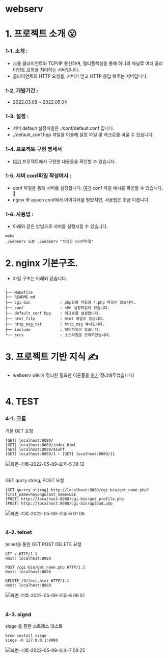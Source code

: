 # webserv
# 1. 프로젝트 소개 😮
### 1-1. 소개 :
* 크롬 클라이언트와 TCP/IP 통신하며, 멀티플렉싱을 통해 하나의 채널로 여러 클라이언트 요청을 처리하는 서버입니다. 
* 클라이언트의 HTTP 요청을, 서버가 받고 HTTP 응답 해주는 서버입니다.
 
### 1-2. 개발기간 :
* 2022.03.08 ~ 2022.05.04

### 1-3. 설정 :
* 서버 default 설정파일은 ./conf/default.conf 입니다.
* ./default_conf.hpp 파일을 이용해 설정 파일 및 메크로를 바꿀 수 있습니다. 

### 1-4. 프로젝트 구현 명세서
* [여기](https://github.com/hey-chocopie/tmp.git) 프로젝트에서 구현한 내용들을 확인할 수 있습니다. 


### 1-5. 서버 conf파일 작성예시 :
* conf 파일을 통해 서버를 설정합니다.  [여기](https://github.com/Webserv-V1/Webserv/wiki/config-file-%EC%9E%91%EC%84%B1-%EB%B0%8F-%EC%9D%B4%ED%95%B4.) conf 파일 예시를 확인할 수 있습니다.🥸
* nginx 와 apach conf에서 아이디어를 받았지만, 사용법은 조금 다릅니다.

### 1-6. 사용법 : 
* 아래와 같은 방법으로 서버를 실행시킬 수 있습니다. 

```
make
./webserv 또는 ./webserv "작성한 conf파일"
```

# 2. nginx 기본구조.
* 파일 구조는 아래와 같습니다. 

```
.
├── Makefile
├── README.md 
├── cgi-bin				: php실행 파일과 *.php 파일이 있습니다.
├── conf				: 서버 설정파일이 있습니다.
├── default_conf.hpp	: 메크로를 설정합니다.
├── html_file			: html 파일이 있습니다.
├── http_msg_txt		: http_msg 예시입니다.
├── include				: 헤더파일이 있습니다.
└── srcs				: 소스파일을 모아두었습니다.
```

# 3. 프로젝트 기반 지식 ✍️
* webserv wiki에 정리한 필요한 이론들을 [여기](https://github.com/Webserv-V1/Webserv/wiki) 정리해두었습니다!
<br/><br/>

# 4. TEST
### 4-1. 크롬
기본 GET 요청

```
[GET] localhost:8080/  
[GET] localhost:8080/index.html  
[GET] localhost:8080/asuhf 
[GET] localhost:8080/1 ~ [GET] localhost:8080/11
```
![화면-기록-2022-05-09-오후-5 38 12](https://user-images.githubusercontent.com/52343427/167373455-a4f6ddfb-7dac-4707-b6d9-d217ce78964c.gif)
<br/><br/>

GET qurry string, POST 요청
```
[GET qurrry stirng] http://localhost:8080/cgi-bin/get_name.php?first_name=hoyong&last_name=LEE
[POST] http://localhost:8080/cgi-bin/get_profile.php
[POST] http://localhost:8080/cgi-bin/upload.php
```

![화면-기록-2022-05-09-오후-6 01 06](https://user-images.githubusercontent.com/52343427/167378517-e61f4080-7995-4bb7-baa0-5be0c4975da2.gif)
<br/><br/>

### 4-2. telnet
telnet을 통한 GET POST DELETE 요청

```
GET / HTTP/1.1
Host: localhost:8080

POST /cgi-bin/get_name.php HTTP/1.1
Host: localhost:8080

DELETE /9/test.html HTTP/1.1
Host: localhost:8080

```

![화면-기록-2022-05-09-오후-6 08 51](https://user-images.githubusercontent.com/52343427/167386482-ab5880c5-7cf8-4a04-9e3f-e080324501d9.gif)
<br/><br/>

### 4-3. siged
siege 를 통한 스트레스 테스트

```
brew install siege
siege -b 127.0.0.1:8080
```

![화면-기록-2022-05-09-오후-7 09 25](https://user-images.githubusercontent.com/52343427/167389381-30d6fa87-6b21-415d-834f-a8395e756bc2.gif)
